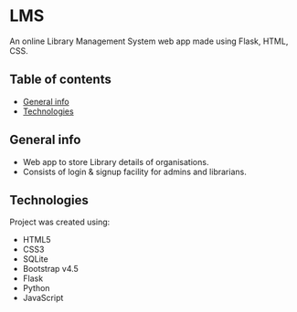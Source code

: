 # LMS
An online Library Management System web app made using Flask, HTML, CSS.

## Table of contents
* [General info](#general-info)
* [Technologies](#technologies)

## General info
* Web app to store Library details of organisations.
* Consists of login & signup facility for admins and librarians.
	
## Technologies
Project was created using: 
* HTML5
* CSS3
* SQLite
* Bootstrap v4.5
* Flask
* Python
* JavaScript
